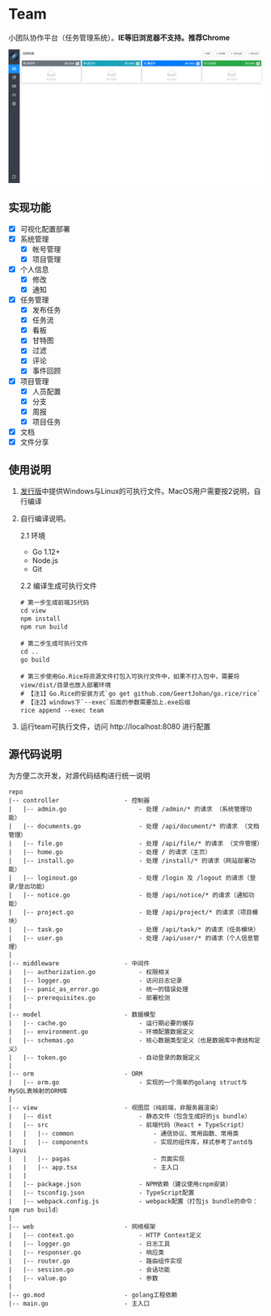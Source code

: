 # Team

小团队协作平台（任务管理系统）。**IE等旧浏览器不支持。推荐Chrome**

![预览](./screenshot.png)

## 实现功能

+ [x] 可视化配置部署
+ [x] 系统管理
    - [x] 帐号管理
    - [x] 项目管理
+ [x] 个人信息
    - [x] 修改
    - [x] 通知
+ [x] 任务管理
    - [x] 发布任务
    - [x] 任务流
    - [x] 看板
    - [x] 甘特图
    - [x] 过滤
    - [x] 评论
    - [x] 事件回顾
+ [x] 项目管理
    - [x] 人员配置
    - [x] 分支
    - [x] 周报
    - [x] 项目任务
+ [x] 文档
+ [x] 文件分享

## 使用说明

1. [发行版](https://gitee.com/love_linger/Team/releases)中提供Windows与Linux的可执行文件。MacOS用户需要按2说明，自行编译

2. 自行编译说明。  

    2.1 环境

    * Go 1.12+  
    * Node.js
    * Git  

    2.2 编译生成可执行文件

    ```shell
    # 第一步生成前端JS代码
    cd view
    npm install
    npm run build

    # 第二步生成可执行文件
    cd ..
    go build

    # 第三步使用Go.Rice将资源文件打包入可执行文件中，如果不打入包中，需要将view/dist/目录也放入部署环境
    # 【注1】Go.Rice的安装方式`go get github.com/GeertJohan/go.rice/rice`
    # 【注2】windows下`--exec`后面的参数需要加上.exe后缀
    rice append --exec team
    ```

3. 运行team可执行文件，访问 http://localhost:8080 进行配置

## 源代码说明

为方便二次开发，对源代码结构进行统一说明

    repo
    |-- controller                  - 控制器
    |   |-- admin.go                    - 处理 /admin/* 的请求 （系统管理功能）
    |   |-- documents.go                - 处理 /api/document/* 的请求 （文档管理）
    |   |-- file.go                     - 处理 /api/file/* 的请求 （文件管理）
    |   |-- home.go                     - 处理 / 的请求（主页）
    |   |-- install.go                  - 处理 /install/* 的请求（网站部署功能）
    |   |-- loginout.go                 - 处理 /login 及 /logout 的请求（登录/登出功能）
    |   |-- notice.go                   - 处理 /api/notice/* 的请求（通知功能）
    |   |-- project.go                  - 处理 /api/project/* 的请求（项目模块）
    |   |-- task.go                     - 处理 /api/task/* 的请求（任务模块）
    |   |-- user.go                     - 处理 /api/user/* 的请求（个人信息管理）
    |
    |-- middleware                  - 中间件
    |   |-- authorization.go            - 权限相关
    |   |-- logger.go                   - 访问日志记录
    |   |-- panic_as_error.go           - 统一的错误处理
    |   |-- prerequisites.go            - 部署检测
    |
    |-- model                       - 数据模型
    |   |-- cache.go                    - 运行期必要的缓存
    |   |-- environment.go              - 环境配置数据定义
    |   |-- schemas.go                  - 核心数据类型定义（也是数据库中表结构定义）
    |   |-- token.go                    - 自动登录的数据定义
    |   
    |-- orm                         - ORM
    |   |-- orm.go                      - 实现的一个简单的golang struct与MySQL表映射的ORM库
    |
    |-- view                        - 视图层（纯前端，非服务器渲染）
    |   |-- dist                        - 静态文件（包含生成好的js bundle）
    |   |-- src                         - 前端代码（React + TypeScript）
    |   |   |-- common                      - 通信协议、常用函数、常用类
    |   |   |-- components                  - 实现的组件库，样式参考了antd与layui
    |   |   |-- pagas                       - 页面实现
    |   |   |-- app.tsx                     - 主入口
    |   |
    |   |-- package.json                - NPM依赖（建议使用cnpm安装）
    |   |-- tsconfig.json               - TypeScript配置
    |   |-- webpack.config.js           - webpack配置（打包js bundle的命令：npm run build）
    |
    |-- web                         - 网络框架
    |   |-- context.go                  - HTTP Context定义
    |   |-- logger.go                   - 日志工具
    |   |-- responser.go                - 响应类
    |   |-- router.go                   - 路由组件实现
    |   |-- session.go                  - 会话功能
    |   |-- value.go                    - 参数
    |
    |-- go.mod                      - golang工程依赖
    |-- main.go                     - 主入口







